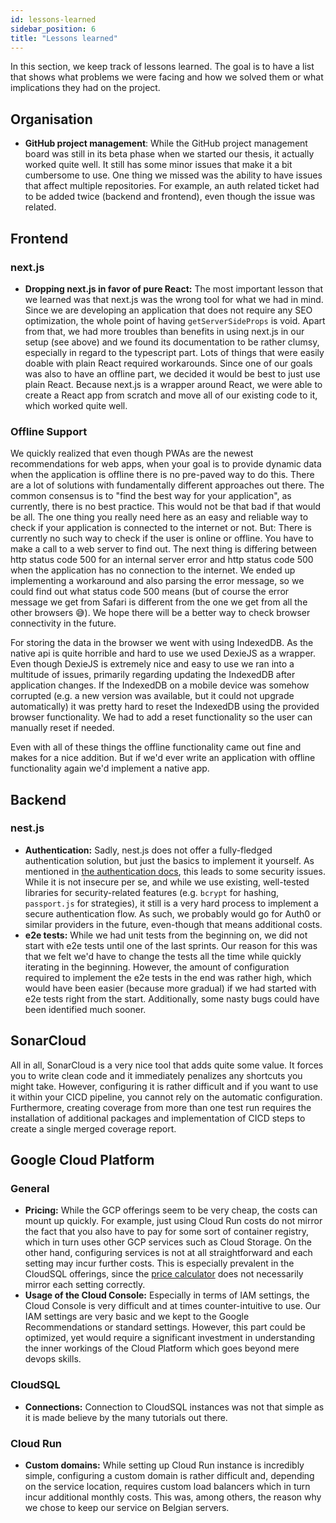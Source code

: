 ```yaml
---
id: lessons-learned
sidebar_position: 6
title: "Lessons learned"
---
```


In this section, we keep track of lessons learned. The goal is to have a list that shows what problems we were facing
and how we solved them or what implications they had on the project.

## Organisation

* **GitHub project management**: While the GitHub project management board was still in its beta phase when we started our thesis, it actually worked quite well. It still has some minor issues that make it a bit cumbersome to use. One thing we missed was the ability to have issues that affect multiple repositories. For example, an auth related ticket had to be added twice (backend and frontend), even though the issue was related.

## Frontend

### next.js

* **Dropping next.js in favor of pure React:** The most important lesson that we learned was that next.js was the wrong
  tool for what we had in mind. Since we are developing an application that does not require any SEO optimization, the
  whole point of having `getServerSideProps` is void. Apart from that, we had more troubles than benefits in using
  next.js in our setup (see above) and we found its documentation to be rather clumsy, especially in regard to the
  typescript part. Lots of things that were easily doable with plain React required workarounds. Since one of our goals
  was also to have an offline part, we decided it would be best to just use plain React. Because next.js is a wrapper
  around React, we were able to create a React app from scratch and move all of our existing code to it, which worked
  quite well.

### Offline Support
We quickly realized that even though PWAs are the newest recommendations for web apps, when your goal is to provide dynamic data when the 
application is offline there is no pre-paved way to do this. There are a lot of solutions with fundamentally different approaches out there.
The common consensus is to "find the best way for your application", as currently, there is no best practice. This would not be that bad if that would be all. 
The one thing you really need here as an easy and reliable way to check if your application is connected to the internet or not.
But: There is currently no such way to check if the user is online or offline. You have to make a call to a web server to find out. 
The next thing is differing between http status code 500 for an internal server error and http status code 500 when the application has no connection to the
internet. We ended up implementing a workaround and also parsing the error message, so we could find out what status code 500 means (but of course
the error message we get from Safari is different from the one we get from all the other browsers 😅). We hope there will be a better way to 
check browser connectivity in the future.

For storing the data in the browser we went with using IndexedDB. As the native api is quite horrible and hard to use we used DexieJS as
a wrapper. Even though DexieJS is extremely nice and easy to use we ran into a multitude of issues, primarily regarding updating the
IndexedDB after application changes. If the IndexedDB on a mobile device was somehow corrupted (e.g. a new version was available, but
it could not upgrade automatically) it was pretty hard to reset the IndexedDB using the provided browser functionality. We had to add
a reset functionality so the user can manually reset if needed.

Even with all of these things the offline functionality came out fine and makes for a nice addition. But if we'd ever write an application with
offline functionality again we'd implement a native app.

## Backend

### nest.js

* **Authentication:** Sadly, nest.js does not offer a fully-fledged authentication solution, but just the basics to
  implement it yourself. As mentioned
  in [the authentication docs](../docs/architecture/security/security-authentication-session-management), this leads to some
  security issues. While it is not insecure per se, and while we use existing, well-tested libraries for
  security-related features (e.g. `bcrypt` for hashing, `passport.js` for strategies), it still is a very hard process
  to implement a secure authentication flow. As such, we probably would go for Auth0 or similar providers in the future,
  even-though that means additional costs.
* **e2e tests:** While we had unit tests from the beginning on, we did not start with e2e tests until one of the last sprints. Our reason for this was that we felt we'd have to change the tests all the time while quickly iterating in the beginning. However, the amount of configuration required to implement the e2e tests in the end was rather high, which would have been easier (because more gradual) if we had started with e2e tests right from the start. Additionally, some nasty bugs could have been identified much sooner.

## SonarCloud

All in all, SonarCloud is a very nice tool that adds quite some value. It forces you to write clean code and it immediately penalizes any shortcuts you might take. However, configuring it is rather difficult and if you want to use it within your CICD pipeline, you cannot rely on the automatic configuration. Furthermore, creating coverage from more than one test run requires the installation of additional packages and implementation of CICD steps to create a single merged coverage report.

## Google Cloud Platform

### General

* **Pricing:** While the GCP offerings seem to be very cheap, the costs can mount up quickly. For example, just using
  Cloud Run costs do not mirror the fact that you also have to pay for some sort of container registry, which in turn
  uses other GCP services such as Cloud Storage. On the other hand, configuring services is not at all straightforward
  and each setting may incur further costs. This is especially prevalent in the CloudSQL offerings, since
  the [price calculator](https://cloud.google.com/products/calculator#id=) does not necessarily mirror each setting
  correctly.
* **Usage of the Cloud Console:** Especially in terms of IAM settings, the Cloud Console is very difficult and at times
  counter-intuitive to use. Our IAM settings are very basic and we kept to the Google Recommendations or standard
  settings. However, this part could be optimized, yet would require a significant investment in understanding the inner
  workings of the Cloud Platform which goes beyond mere devops skills.

### CloudSQL

* **Connections:** Connection to CloudSQL instances was not that simple as it is made believe by the many tutorials out
  there.

### Cloud Run

* **Custom domains:** While setting up Cloud Run instance is incredibly simple, configuring a custom domain is rather
  difficult and, depending on the service location, requires custom load balancers which in turn incur additional
  monthly costs. This was, among others, the reason why we chose to keep our service on Belgian servers.
